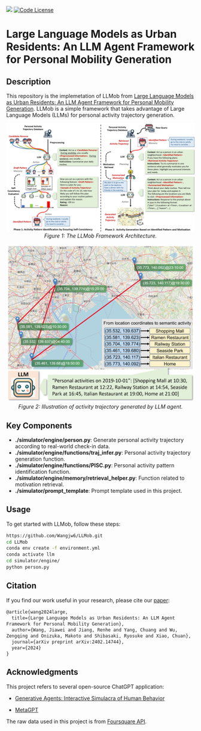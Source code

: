<a href='https://arxiv.org/abs/2304.04370'><img src='https://img.shields.io/badge/Paper-PDF-red'></a> 
[![Code License](https://img.shields.io/badge/Code%20License-Apache_2.0-green.svg)](https://github.com/agiresearch/OpenAGI/blob/main/LICENSE)


# Large Language Models as Urban Residents: An LLM Agent Framework for Personal Mobility Generation

## Description
This repository is the implemetation of LLMob from [Large Language Models as Urban Residents: An LLM Agent Framework for Personal Mobility Generation](https://arxiv.org/abs/2402.14744). 
LLMob is a simple framework that takes advantage of Large Language Models (LLMs) for personal activity trajectory generation.

<p align="center">
<img src="images/LLMob.png">
  <br>
  <em>Figure 1: The LLMob Framework Architecture.</em>
</p>

<p align="center">
<img src="images/demo.png">
  <br>
  <em>Figure 2: Illustration of activity trajectory generated by LLM agent.</em>
</p>


## Key Components
- **./simulator/engine/person.py**: Generate personal activity trajectory according to real-world check-in data.
- **./simulator/engine/functions/traj_infer.py**: Personal activity trajectory generation function.
- **./simulator/engine/functions/PISC.py**: Personal activity pattern identification function.
- **./simulator/engine/memory/retrieval_helper.py**: Function related to motivation retrieval.
- **./simulator/prompt_template**: Prompt template used in this project.

## Usage

To get started with LLMob, follow these steps:

```bash
https://github.com/Wangjw6/LLMob.git
cd LLMob
conda env create -f environment.yml
conda activate llm
cd simulator/engine/
python person.py
```

## Citation

If you find our work useful in your research, please cite our [paper](https://arxiv.org/abs/2402.14744):

```
@article{wang2024large,
  title={Large Language Models as Urban Residents: An LLM Agent Framework for Personal Mobility Generation},
  author={Wang, Jiawei and Jiang, Renhe and Yang, Chuang and Wu, Zengqing and Onizuka, Makoto and Shibasaki, Ryosuke and Xiao, Chuan},
  journal={arXiv preprint arXiv:2402.14744},
  year={2024}
}
```

## Acknowledgments

This project refers to several open-source ChatGPT application:

- [Generative Agents: Interactive Simulacra of Human Behavior](https://github.com/joonspk-research/generative_agents)

- [MetaGPT](https://github.com/geekan/MetaGPT/tree/main)

The raw data used in this project is from [Foursquare API](https://location.foursquare.com/developer/).
